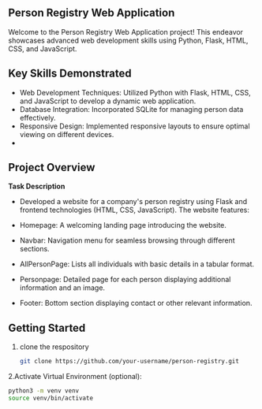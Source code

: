 ## Person Registry Web Application

Welcome to the Person Registry Web Application project! This endeavor showcases advanced web development skills using Python, Flask, HTML, CSS, and JavaScript.

## Key Skills Demonstrated
- Web Development Techniques: Utilized Python with Flask, HTML, CSS, and JavaScript to develop a dynamic web application.
- Database Integration: Incorporated SQLite for managing person data effectively.
- Responsive Design: Implemented responsive layouts to ensure optimal viewing on different devices.
- 
## Project Overview

**Task Description**
- Developed a website for a company's person registry using Flask and frontend technologies (HTML, CSS, JavaScript). The website features:

- Homepage: A welcoming landing page introducing the website.
- Navbar: Navigation menu for seamless browsing through different sections.
- AllPersonPage: Lists all individuals with basic details in a tabular format.
- Personpage: Detailed page for each person displaying additional information and an image.
- Footer: Bottom section displaying contact or other relevant information.
  
## Getting Started

1. clone the respository
   ```bash
   git clone https://github.com/your-username/person-registry.git
2.Activate Virtual Environment (optional):
   ```bash
  python3 -m venv venv
source venv/bin/activate





